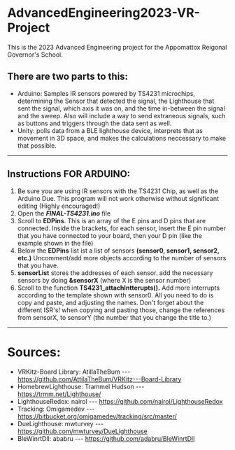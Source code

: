 # AdvancedEngineering2023-VR-Project
This is the 2023 Advanced Engineering project for the Appomattox Reigonal Governor's School. 

## There are two parts to this:
  - Arduino: Samples IR sensors powered by TS4231 microchips, determining the Sensor that detected the signal, the Lighthouse that sent the signal, which axis it was on, and the time in-between the signal and the sweep. Also will include a way to send extraneous signals, such as buttons and triggers through the data sent as well.   
  - Unity: polls data from a BLE lighthouse device, interprets that as movement in 3D space, and makes the calculations neccessary to make that possible.

***

## Instructions FOR ARDUINO:
  1. Be sure you are using IR sensors with the TS4231 Chip, as well as the Arduino Due. This program will not work otherwise without significant editing (Highly encouraged!)
  2. Open the ***FINAL-TS4231.ino*** file
  3. Scroll to **EDPins**. This is an array of the E pins and D pins that are connected. Inside the brackets, for each sensor, insert the E pin number that you have connected to your board, then your D pin (like the example shown in the file)
  4. Below the **EDPins** list ist a list of sensors **(sensor0, sensor1, sensor2, etc.)** Uncomment/add more objects according to the number of sensors that you have.
  5. **sensorList** stores the addresses of each sensor. add the necessary sensors by doing **&sensorX** (where X is the sensor number)
  6. Scroll to the function **TS4231_attachIntterupts().** Add more interrupts according to the template shown with sensor0. All you need to do is copy and paste, and adjusting the names. Don't forget about the different ISR's! when copying and pasting those, change the references from sensorX, to sensorY (the number that you change the title to.)

***

# Sources:
  - VRKitz-Board Library: AtillaTheBum    ---   https://github.com/AttilaTheBum/VRKitz---Board-Library
  - HomebrewLighthouse:   Trammel Hudson  ---   https://trmm.net/Lighthouse/
  - LighthouseRedox:      nairol          ---   https://github.com/nairol/LighthouseRedox
  - Tracking:             Omigamedev      ---   https://bitbucket.org/omigamedev/tracking/src/master/
  - DueLighthouse:        mwturvey        ---   https://github.com/mwturvey/DueLighthouse
  - BleWinrtDll:          ababru          ---   https://github.com/adabru/BleWinrtDll

